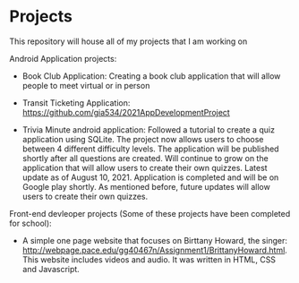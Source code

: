 # Projects
This repository will house all of my projects that I am working on

Android Application projects:

- Book Club Application: Creating a book club application that will allow people to meet virtual or in person

- Transit Ticketing Application: https://github.com/gia534/2021AppDevelopmentProject

- Trivia Minute android application: Followed a tutorial to create a quiz application using SQLite. The project now allows users to choose between 4 different difficulty levels. The application will be published shortly after all questions are created. Will continue to grow on the application that will allow users to create their own quizzes. Latest update as of August 10, 2021. Application is completed and will be on Google play shortly. As mentioned before, future updates will allow users to create their own quizzes. 


Front-end devleoper projects (Some of these projects have been completed for school):

- A simple one page website that focuses on Birttany Howard, the singer: http://webpage.pace.edu/gg40467n/Assignment1/BrittanyHoward.html. This website includes videos and audio. It was written in HTML, CSS and Javascript.
